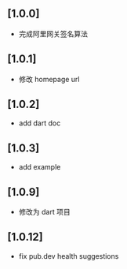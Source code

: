 ## [1.0.0]

- 完成阿里网关签名算法

## [1.0.1]

- 修改 homepage url

## [1.0.2]

- add dart doc

## [1.0.3]

- add example

## [1.0.9]

- 修改为 dart 项目

## [1.0.12]

- fix pub.dev health suggestions
